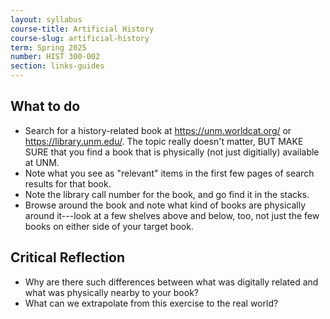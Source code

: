 ```yaml
---
layout: syllabus
course-title: Artificial History
course-slug: artificial-history
term: Spring 2025
number: HIST 300-002
section: links-guides
---
```


## What to do
- Search for a history-related book at https://unm.worldcat.org/ or https://library.unm.edu/. The topic really doesn't matter, BUT MAKE SURE that you find a book that is physically (not just digitially) available at UNM.
- Note what you see as "relevant" items in the first few pages of search results for that book.
- Note the library call number for the book, and go find it in the stacks.
- Browse around the book and note what kind of books are physically around it---look at a few shelves above and below, too, not just the few books on either side of your target book.


## Critical Reflection
- Why are there such differences between what was digitally related and what was physically nearby to your book?
- What can we extrapolate from this exercise to the real world?

